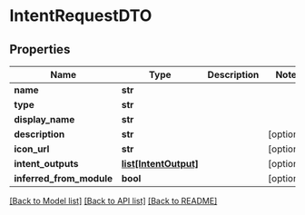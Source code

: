 # IntentRequestDTO

## Properties
Name | Type | Description | Notes
------------ | ------------- | ------------- | -------------
**name** | **str** |  | 
**type** | **str** |  | 
**display_name** | **str** |  | 
**description** | **str** |  | [optional] 
**icon_url** | **str** |  | [optional] 
**intent_outputs** | [**list[IntentOutput]**](IntentOutput.md) |  | [optional] 
**inferred_from_module** | **bool** |  | [optional] 

[[Back to Model list]](../README.md#documentation-for-models) [[Back to API list]](../README.md#documentation-for-api-endpoints) [[Back to README]](../README.md)

